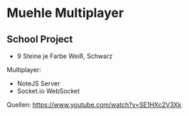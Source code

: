 # Muehle Multiplayer

## School Project

- 9 Steine je Farbe Weiß, Schwarz

Multiplayer:
- NoteJS Server
- Socket.io WebSocket

Quellen:
https://www.youtube.com/watch?v=SE1HXc2V3Xk
